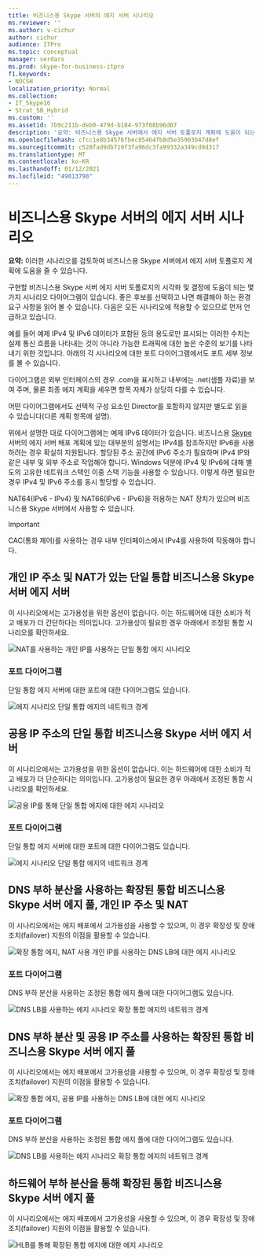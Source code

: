 ```yaml
---
title: 비즈니스용 Skype 서버의 에지 서버 시나리오
ms.reviewer: ''
ms.author: v-cichur
author: cichur
audience: ITPro
ms.topic: conceptual
manager: serdars
ms.prod: skype-for-business-itpro
f1.keywords:
- NOCSH
localization_priority: Normal
ms.collection:
- IT_Skype16
- Strat_SB_Hybrid
ms.custom: ''
ms.assetid: 7b9c211b-deb0-479d-b184-973f08b96d07
description: '요약: 비즈니스용 Skype 서버에서 에지 서버 토폴로지 계획에 도움이 되는 이러한 시나리오를 검토합니다.'
ms.openlocfilehash: cfcc1e8b34576fbec85464fb8d5e35903b47d8ef
ms.sourcegitcommit: c528fad9db719f3fa96dc3fa99332a349cd9d317
ms.translationtype: MT
ms.contentlocale: ko-KR
ms.lasthandoff: 01/12/2021
ms.locfileid: "49813798"
---
```

# <a name="edge-server-scenarios-in-skype-for-business-server"></a>비즈니스용 Skype 서버의 에지 서버 시나리오
 
**요약:** 이러한 시나리오를 검토하여 비즈니스용 Skype 서버에서 에지 서버 토폴로지 계획에 도움을 줄 수 있습니다.
  
구현할 비즈니스용 Skype 서버 에지 서버 토폴로지의 시각화 및 결정에 도움이 되는 몇 가지 시나리오 다이어그램이 있습니다. 좋은 후보를 선택하고 나면 해결해야 하는 환경 요구 사항을 읽어 볼 수 있습니다. 다음은 모든 시나리오에 적용할 수 있으므로 먼저 언급하고 있습니다.
  
예를 들어 예제 IPv4 및 IPv6 데이터가 포함된 등의 용도로만 표시되는 이러한 수치는 실제 통신 흐름을 나타내는 것이 아니라 가능한 트래픽에 대한 높은 수준의 보기를 나타내기 위한 것입니다. 아래의 각 시나리오에 대한 포트 다이어그램에서도 포트 세부 정보를 볼 수 있습니다.
  
다이어그램은 외부 인터페이스의 경우 .com을 표시하고 내부에는 .net(샘플 자료)을 보여 주며, 물론 최종 에지 계획을 세우면 항목 자체가 상당히 다를 수 있습니다.
  
어떤 다이어그램에서도 선택적 구성 요소인 Director를 포함하지 않지만 별도로 읽을 수 있습니다(다른 계획 항목에 설명).
  
위에서 설명한 대로 다이어그램에는 예제 IPv6 데이터가 있습니다. 비즈니스용 [Skype](edge-server-deployments.md) 서버의 에지 서버 배포 계획에 있는 대부분의 설명서는 IPv4를 참조하지만 IPv6을 사용하려는 경우 확실히 지원됩니다. 할당된 주소 공간에 IPv6 주소가 필요하며 IPv4 IP와 같은 내부 및 외부 주소로 작업해야 합니다. Windows 덕분에 IPv4 및 IPv6에 대해 별도의 고유한 네트워크 스택인 이중 스택 기능을 사용할 수 있습니다. 이렇게 하면 필요한 경우 IPv4 및 IPv6 주소를 동시 할당할 수 있습니다.
  
NAT64(IPv6 - IPv4) 및 NAT66(IPv6 - IPv6)을 허용하는 NAT 장치가 있으며 비즈니스용 Skype 서버에서 사용할 수 있습니다.
  
> [!IMPORTANT]
> CAC(통화 제어)를 사용하는 경우 내부 인터페이스에서 IPv4를 사용하여 작동해야 합니다. 
  
## <a name="single-consolidated-skype-for-business-server-edge-server-with-private-ip-addresses-and-nat"></a>개인 IP 주소 및 NAT가 있는 단일 통합 비즈니스용 Skype 서버 에지 서버

이 시나리오에서는 고가용성을 위한 옵션이 없습니다. 이는 하드웨어에 대한 소비가 적고 배포가 더 간단하다는 의미입니다. 고가용성이 필요한 경우 아래에서 조정된 통합 시나리오를 확인하세요.
  
![NAT를 사용하는 개인 IP를 사용하는 단일 통합 에지 시나리오](../../media/Plan_LyncServer_Edge_Scenario_SingleConsolidatedEdgePrivateIP.jpg)
  
### <a name="port-diagram"></a>포트 다이어그램

단일 통합 에지 서버에 대한 포트에 대한 다이어그램도 있습니다.
  
![에지 시나리오 단일 통합 에지의 네트워크 경계](../../media/Plan_LyncServer_Edge_NetPerimeter_SingleConsolidatedEdge.jpg)
  
## <a name="single-consolidated-skype-for-business-server-edge-server-with-public-ip-addresses"></a>공용 IP 주소의 단일 통합 비즈니스용 Skype 서버 에지 서버

이 시나리오에서는 고가용성을 위한 옵션이 없습니다. 이는 하드웨어에 대한 소비가 적고 배포가 더 단순하다는 의미입니다. 고가용성이 필요한 경우 아래에서 조정된 통합 시나리오를 확인하세요.
  
![공용 IP를 통해 단일 통합 에지에 대한 에지 시나리오](../../media/Plan_LyncServer_Edge_Scenario_SingleConsolidatedEdgePublicIP.jpg)
  
### <a name="port-diagram"></a>포트 다이어그램

단일 통합 에지 서버에 대한 포트에 대한 다이어그램도 있습니다.
  
![에지 시나리오 단일 통합 에지의 네트워크 경계](../../media/Plan_LyncServer_Edge_NetPerimeter_SingleConsolidatedEdge.jpg)
  
## <a name="scaled-consolidated-skype-for-business-server-edge-pool-with-dns-load-balancing-and-private-ip-addresses-and-nat"></a>DNS 부하 분산을 사용하는 확장된 통합 비즈니스용 Skype 서버 에지 풀, 개인 IP 주소 및 NAT

이 시나리오에서는 에지 배포에서 고가용성을 사용할 수 있으며, 이 경우 확장성 및 장애 조치(failover) 지원의 이점을 활용할 수 있습니다.
  
![확장 통합 에지, NAT 사용 개인 IP를 사용하는 DNS LB에 대한 에지 시나리오](../../media/Plan_LyncServer_Edge_Scenario_ScaledConsolidatedEdgeDNSLBPrivateIP.jpg)
  
### <a name="port-diagram"></a>포트 다이어그램

DNS 부하 분산을 사용하는 조정된 통합 에지 풀에 대한 다이어그램도 있습니다.
  
![DNS LB를 사용하는 에지 시나리오 확장 통합 에지의 네트워크 경계](../../media/Plan_LyncServer_Edge_NetPerimeter_ScaledConsolidatedEdgeDNSLB.jpg)
  
## <a name="scaled-consolidated-skype-for-business-server-edge-pool-with-dns-load-balancing-and-public-ip-addresses"></a>DNS 부하 분산 및 공용 IP 주소를 사용하는 확장된 통합 비즈니스용 Skype 서버 에지 풀

이 시나리오에서는 에지 배포에서 고가용성을 사용할 수 있으며, 이 경우 확장성 및 장애 조치(failover) 지원의 이점을 활용할 수 있습니다.
  
![확장 통합 에지, 공용 IP를 사용하는 DNS LB에 대한 에지 시나리오](../../media/Plan_LyncServer_Edge_Scenario_ScaledConsolidatedEdgeDNSLBPublicIP.jpg)
  
### <a name="port-diagram"></a>포트 다이어그램

DNS 부하 분산을 사용하는 조정된 통합 에지 풀에 대한 다이어그램도 있습니다.
  
![DNS LB를 사용하는 에지 시나리오 확장 통합 에지의 네트워크 경계](../../media/Plan_LyncServer_Edge_NetPerimeter_ScaledConsolidatedEdgeDNSLB.jpg)
  
## <a name="scaled-consolidated-skype-for-business-server-edge-pool-with-hardware-load-balancing"></a>하드웨어 부하 분산을 통해 확장된 통합 비즈니스용 Skype 서버 에지 풀

이 시나리오에서는 에지 배포에서 고가용성을 사용할 수 있으며, 이 경우 확장성 및 장애 조치(failover) 지원의 이점을 활용할 수 있습니다.
  
![HLB를 통해 확장된 통합 에지에 대한 에지 시나리오](../../media/Plan_LyncServer_Edge_Scenario_ScaledConsolidatedEdgeHLB.jpg)
 
